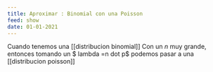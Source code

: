 ```yaml
---
title: Aproximar : Binomial con una Poisson
feed: show
date: 01-01-2021
---
```


Cuando tenemos una [[distribucion binomial]]
Con un $n$ muy grande, entonces tomando un $ lambda =n dot p$ podemos pasar a una [[distribucion poisson]]
